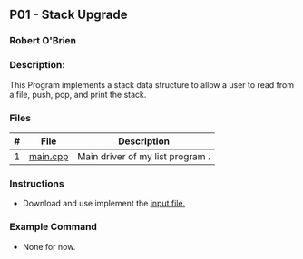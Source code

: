 ## P01 - Stack Upgrade
### Robert O'Brien
### Description:                                 

This Program implements a stack data structure to allow a user to read from a file, push, pop, and print the stack.

### Files

|   #   | File                                                                                               | Description                      |
| :---: | -------------------------------------------------------------------------------------------------- | -------------------------------- |
|   1   | [main.cpp]()                                                                                       | Main driver of my list program . |

### Instructions

- Download and use implement the [input file.]()

### Example Command

- None for now.

